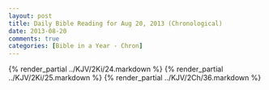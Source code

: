 ```yaml
---
layout: post
title: Daily Bible Reading for Aug 20, 2013 (Chronological)
date: 2013-08-20
comments: true
categories: [Bible in a Year - Chron]
---
```

{% render_partial ../KJV/2Ki/24.markdown %}
{% render_partial ../KJV/2Ki/25.markdown %}
{% render_partial ../KJV/2Ch/36.markdown %}
